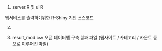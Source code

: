 1. server.R 및 ui.R

웹서비스를 출력하기위한 R-Shiny 기반 소스코드

2. 

3. result_mod.csv
오픈 데이터맵 구축 결과 파일 (웹사이트 / 카테고리 / 카운트 등으로 이루어진 파일)
